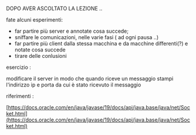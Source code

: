 DOPO AVER ASCOLTATO LA LEZIONE  ..

fate alcuni esperimenti:
- far partire più server e annotate cosa succede;
- sniffare le comunicazioni, nelle varie fasi ( ad ogni pausa ..)
- far partire più client dalla stessa macchina e da macchine differenti(?) e notate cosa succede
- tirare delle conlusioni

esercizio :

modificare il server in modo che quando riceve un messaggio stampi l'indirizzo ip e porta da cui è stato ricevuto il messaggio

riferimenti :

[https://docs.oracle.com/en/java/javase/19/docs/api/java.base/java/net/Socket.html](https://docs.oracle.com/en/java/javase/19/docs/api/java.base/java/net/Socket.html)
